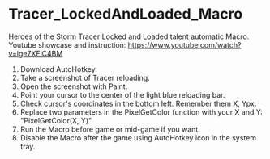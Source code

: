 # Tracer_LockedAndLoaded_Macro
Heroes of the Storm Tracer Locked and Loaded talent automatic Macro.
Youtube showcase and instruction: https://www.youtube.com/watch?v=ige7XFlC4BM

1. Download AutoHotkey.
2. Take a screenshot of Tracer reloading.
3. Open the screenshot with Paint.
4. Point your cursor to the center of the light blue reloading bar.
5. Check cursor's coordinates in the bottom left. Remember them X, Ypx.
6. Replace two parameters in the PixelGetColor function with your X and Y: "PixelGetColor(X, Y)" 
7. Run the Macro before game or mid-game if you want.
8. Disable the Macro after the game using AutoHotkey icon in the system tray.
